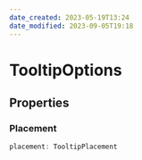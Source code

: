```yaml
---
date_created: 2023-05-19T13:24
date_modified: 2023-09-05T19:18
---
```

# TooltipOptions

## Properties

### Placement

```ts
placement: TooltipPlacement
```
